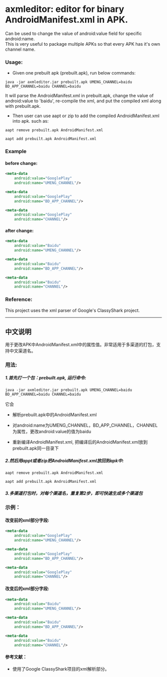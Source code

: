 

axmleditor: editor for binary AndroidManifest.xml in APK.  
===================================

Can be used to change the value of android:value field for specific android:name.  
This is very useful to package multiple APKs so that every APK has it's own channel name.

### Usage:
* Given one prebuilt apk (prebuilt.apk), run below commands:
```
java -jar axmleditor.jar prebuilt.apk UMENG_CHANNEL=baidu BD_APP_CHANNEL=baidu CHANNEL=baidu
```
It will parse the AndroidManifest.xml in prebuilt.apk, change the value of android:value to 'baidu', 
re-compile the xml, and put the compiled xml along with prebuilt.apk.  

* Then user can use aapt or zip to add the compiled AndroidManifest.xml into apk. such as:  
```
aapt remove prebuilt.apk AndroidManifest.xml
```
```
aapt add prebuilt.apk AndroidManifest.xml
```

### Example
#### before change:
```xml
<meta-data
	android:value="GooglePlay"
   	android:name="UMENG_CHANNEL"/>

<meta-data
    android:value="GooglePlay"
    android:name="BD_APP_CHANNEL"/>

<meta-data
    android:value="GooglePlay"
    android:name="CHANNEL"/>
```

#### after change:
```xml
<meta-data
	android:value="Baidu"
   	android:name="UMENG_CHANNEL"/>

<meta-data
    android:value="Baidu"
    android:name="BD_APP_CHANNEL"/>

<meta-data
    android:value="Baidu"
    android:name="CHANNEL"/>
```

### Reference:  

This project uses the xml parser of Google's ClassyShark project.  
   
------

## 中文说明  
用于更改APK中AndroidManifest.xml中的属性值。非常适用于多渠道的打包，支持中文渠道名。

### 用法:
##### 1.首先打一个包：prebuilt.apk, 运行命令:  

```
java -jar axmleditor.jar prebuilt.apk UMENG_CHANNEL=baidu BD_APP_CHANNEL=baidu CHANNEL=baidu
```

它会  

* 解析prebuilt.apk中的AndroidManifest.xml  

* 对android:name为UMENG_CHANNEL，BD_APP_CHANNEL，CHANNEL 为属性，更改android:value的值为baidu  

* 重新编译AndroidManifest.xml, 把编译后的AndroidManifest.xml放到prebuilt.apk同一目录下   

##### 2.然后用appt或者zip把AndroidManifest.xml放回到apk中:  
```
aapt remove prebuilt.apk AndroidManifest.xml
```
```
aapt add prebuilt.apk AndroidManifest.xml
```
##### 3.多渠道打包时，对每个渠道名，重复第2步，即可快速生成多个渠道包

### 示例：
#### 改变前的xml部分字段:
```xml
<meta-data
	android:value="GooglePlay"
   	android:name="UMENG_CHANNEL"/>

<meta-data
    android:value="GooglePlay"
    android:name="BD_APP_CHANNEL"/>

<meta-data
    android:value="GooglePlay"
    android:name="CHANNEL"/>
```

#### 改变后的xml部分字段:
```xml
<meta-data
	android:value="Baidu"
   	android:name="UMENG_CHANNEL"/>

<meta-data
    android:value="Baidu"
    android:name="BD_APP_CHANNEL"/>

<meta-data
    android:value="Baidu"
    android:name="CHANNEL"/>
```

#### 参考文献：
* 使用了Google ClassyShark项目的xml解析部分。
